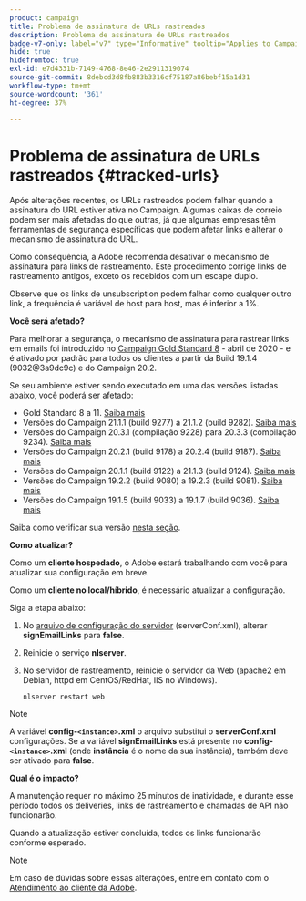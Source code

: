 ```yaml
---
product: campaign
title: Problema de assinatura de URLs rastreados
description: Problema de assinatura de URLs rastreados
badge-v7-only: label="v7" type="Informative" tooltip="Applies to Campaign Classic v7 only"
hide: true
hidefromtoc: true
exl-id: e7d4331b-7149-4768-8e46-2e2911319074
source-git-commit: 8debcd3d8fb883b3316cf75187a86bebf15a1d31
workflow-type: tm+mt
source-wordcount: '361'
ht-degree: 37%

---
```


# Problema de assinatura de URLs rastreados {#tracked-urls}



Após alterações recentes, os URLs rastreados podem falhar quando a assinatura do URL estiver ativa no Campaign. Algumas caixas de correio podem ser mais afetadas do que outras, já que algumas empresas têm ferramentas de segurança específicas que podem afetar links e alterar o mecanismo de assinatura do URL.

Como consequência, a Adobe recomenda desativar o mecanismo de assinatura para links de rastreamento. Este procedimento corrige links de rastreamento antigos, exceto os recebidos com um escape duplo.

Observe que os links de unsubscription podem falhar como qualquer outro link, a frequência é variável de host para host, mas é inferior a 1%.

**Você será afetado?**

Para melhorar a segurança, o mecanismo de assinatura para rastrear links em emails foi introduzido no [Campaign Gold Standard 8](../../rn/using/gold-standard.md#gs8) - abril de 2020 - e é ativado por padrão para todos os clientes a partir da Build 19.1.4 (9032@3a9dc9c) e do Campaign 20.2.

Se seu ambiente estiver sendo executado em uma das versões listadas abaixo, você poderá ser afetado:

* Gold Standard 8 a 11. [Saiba mais](../../rn/using/gold-standard.md#gs-8)
* Versões do Campaign 21.1.1 (build 9277) a 21.1.2 (build 9282). [Saiba mais](../../rn/using/latest-release.md)
* Versões do Campaign 20.3.1 (compilação 9228) para 20.3.3 (compilação 9234). [Saiba mais](../../rn/using/release--2020.md#release-20-3)
* Versões do Campaign 20.2.1 (build 9178) a 20.2.4 (build 9187). [Saiba mais](../../rn/using/release--2020.md#release-20-2)
* Versões do Campaign 20.1.1 (build 9122) a 21.1.3 (build 9124). [Saiba mais](../../rn/using/release--2020.md#release-20-1)
* Versões do Campaign 19.2.2 (build 9080) a 19.2.3 (build 9081). [Saiba mais](../../rn/using/release--2019.md#release-19-2)
* Versões do Campaign 19.1.5 (build 9033) a 19.1.7 (build 9036). [Saiba mais](../../rn/using/release--2019.md#release-19-1)


Saiba como verificar sua versão [nesta seção](../../platform/using/launching-adobe-campaign.md#getting-your-campaign-version).

**Como atualizar?**

Como um **cliente hospedado**, o Adobe estará trabalhando com você para atualizar sua configuração em breve.

Como um **cliente no local/híbrido**, é necessário atualizar a configuração.

Siga a etapa abaixo:

1. No [arquivo de configuração do servidor](../../installation/using/the-server-configuration-file.md) (serverConf.xml), alterar **signEmailLinks** para **false**.
1. Reinicie o serviço **nlserver**.
1. No servidor de rastreamento, reinicie o servidor da Web (apache2 em Debian, httpd em CentOS/RedHat, IIS no Windows).

   ```
   nlserver restart web
   ```

>[!NOTE]
>
>A variável **config-`<instance>`.xml** o arquivo substitui o **serverConf.xml** configurações. Se a variável **signEmailLinks** está presente no  **config-`<instance>`.xml** (onde **instância** é o nome da sua instância), também deve ser ativado para **false**.

**Qual é o impacto?**

A manutenção requer no máximo 25 minutos de inatividade, e durante esse período todos os deliveries, links de rastreamento e chamadas de API não funcionarão.

Quando a atualização estiver concluída, todos os links funcionarão conforme esperado.

>[!NOTE]
>
>Em caso de dúvidas sobre essas alterações, entre em contato com o [Atendimento ao cliente da Adobe](https://helpx.adobe.com/br/enterprise/admin-guide.html/enterprise/using/support-for-experience-cloud.ug.html).
